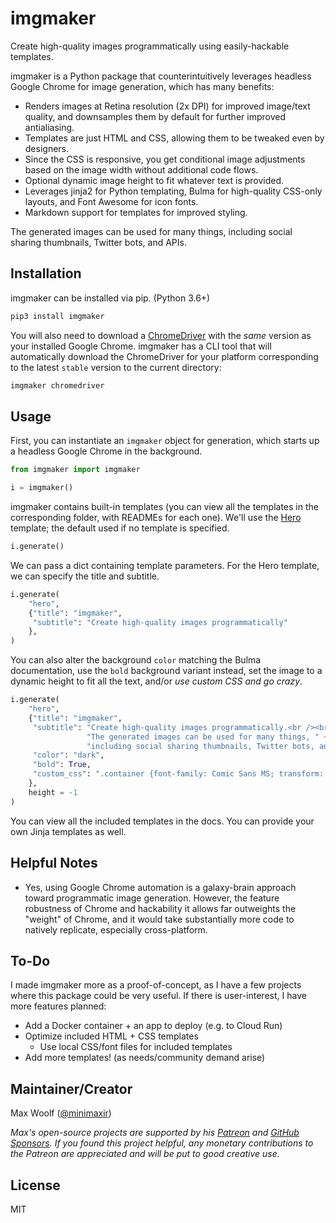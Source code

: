 # imgmaker

Create high-quality images programmatically using easily-hackable templates.

imgmaker is a Python package that counterintuitively leverages headless Google Chrome for image generation, which has many benefits:

- Renders images at Retina resolution (2x DPI) for improved image/text quality, and downsamples them by default for further improved antialiasing.
- Templates are just HTML and CSS, allowing them to be tweaked even by designers.
- Since the CSS is responsive, you get conditional image adjustments based on the image width without additional code flows.
- Optional dynamic image height to fit whatever text is provided.
- Leverages jinja2 for Python templating, Bulma for high-quality CSS-only layouts, and Font Awesome for icon fonts.
- Markdown support for templates for improved styling.

The generated images can be used for many things, including social sharing thumbnails, Twitter bots, and APIs.

## Installation

imgmaker can be installed via pip. (Python 3.6+)

```sh
pip3 install imgmaker
```

You will also need to download a [ChromeDriver](<[chromedriver](https://chromedriver.chromium.org)>) with the _same_ version as your installed Google Chrome. imgmaker has a CLI tool that will automatically download the ChromeDriver for your platform corresponding to the latest `stable` version to the current directory:

```sh
imgmaker chromedriver
```

## Usage

First, you can instantiate an `imgmaker` object for generation, which starts up a headless Google Chrome in the background.

```python
from imgmaker import imgmaker

i = imgmaker()
```

imgmaker contains built-in templates (you can view all the templates in the corresponding folder, with READMEs for each one). We'll use the [Hero](imgmaker/templates/hero) template; the default used if no template is specified.

```python
i.generate()
```

We can pass a dict containing template parameters. For the Hero template, we can specify the title and subtitle.

```python
i.generate(
    "hero",
    {"title": "imgmaker",
     "subtitle": "Create high-quality images programmatically"
    },
)
```

You can also alter the background `color` matching the Bulma documentation, use the `bold` background variant instead, set the image to a dynamic height to fit all the text, and/or _use custom CSS and go crazy_.

```python
i.generate(
    "hero",
    {"title": "imgmaker",
     "subtitle": "Create high-quality images programmatically.<br /><br />" +
                 "The generated images can be used for many things, " +
                 "including social sharing thumbnails, Twitter bots, and APIs.",
     "color": "dark",
     "bold": True,
     "custom_css": ".container {font-family: Comic Sans MS; transform: rotate(-20deg);}"
    },
    height = -1
)
```

You can view all the included templates in the docs. You can provide your own Jinja templates as well.

## Helpful Notes

- Yes, using Google Chrome automation is a galaxy-brain approach toward programmatic image generation. However, the feature robustness of Chrome and hackability it allows far outweights the "weight" of Chrome, and it would take substantially more code to natively replicate, especially cross-platform.

## To-Do

I made imgmaker more as a proof-of-concept, as I have a few projects where this package could be very useful. If there is user-interest, I have more features planned:

- Add a Docker container + an app to deploy (e.g. to Cloud Run)
- Optimize included HTML + CSS templates
  - Use local CSS/font files for included templates
- Add more templates! (as needs/community demand arise)

## Maintainer/Creator

Max Woolf ([@minimaxir](https://minimaxir.com))

_Max's open-source projects are supported by his [Patreon](https://www.patreon.com/minimaxir) and [GitHub Sponsors](https://github.com/sponsors/minimaxir). If you found this project helpful, any monetary contributions to the Patreon are appreciated and will be put to good creative use._

## License

MIT
